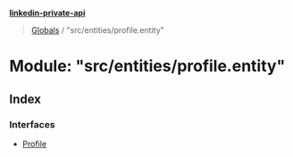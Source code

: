 **[linkedin-private-api](../README.md)**

> [Globals](../globals.md) / "src/entities/profile.entity"

# Module: "src/entities/profile.entity"

## Index

### Interfaces

* [Profile](../interfaces/_src_entities_profile_entity_.profile.md)
